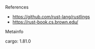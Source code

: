 References

- https://github.com/rust-lang/rustlings
- https://rust-book.cs.brown.edu/

Metainfo

cargo: 1.81.0
